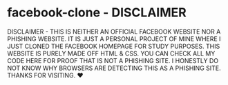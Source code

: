 # facebook-clone - DISCLAIMER

DISCLAIMER - THIS IS NEITHER AN OFFICIAL FACEBOOK WEBSITE NOR A PHISHING WEBSITE.
IT IS JUST A PERSONAL PROJECT OF MINE WHERE I JUST CLONED THE FACEBOOK HOMEPAGE FOR STUDY PURPOSES.
THIS WEBSITE IS PURELY MADE OFF HTML & CSS. YOU CAN CHECK ALL MY CODE HERE FOR PROOF THAT IS NOT A PHISHING SITE.
I HONESTLY DO NOT KNOW WHY BROWSERS ARE DETECTING THIS AS A PHISHING SITE. THANKS FOR VISITING. ❤️
